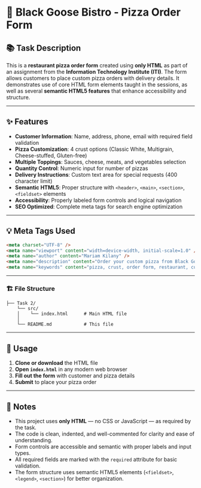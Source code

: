 # 🍕 Black Goose Bistro - Pizza Order Form

## 📚 Task Description
This is a **restaurant pizza order form** created using **only HTML** as part of an assignment from the **Information Technology Institute (ITI)**. The form allows customers to place custom pizza orders with delivery details. It demonstrates use of core HTML form elements taught in the sessions, as well as several **semantic HTML5 features** that enhance accessibility and structure.

---

## ✨ Features

- **Customer Information**: Name, address, phone, email with required field validation
- **Pizza Customization**: 4 crust options (Classic White, Multigrain, Cheese-stuffed, Gluten-free)
- **Multiple Toppings**: Sauces, cheese, meats, and vegetables selection
- **Quantity Control**: Numeric input for number of pizzas
- **Delivery Instructions**: Custom text area for special requests (400 character limit)
- **Semantic HTML5**: Proper structure with `<header>`, `<main>`, `<section>`, `<fieldset>` elements
- **Accessibility**: Properly labeled form controls and logical navigation
- **SEO Optimized**: Complete meta tags for search engine optimization

---

## 💡 Meta Tags Used

```html
<meta charset="UTF-8" />
<meta name="viewport" content="width=device-width, initial-scale=1.0" />
<meta name="author" content="Mariam Kilany" />
<meta name="description" content="Order your custom pizza from Black Goose Bistro. Choose crust and toppings with your own delivery instructions." />
<meta name="keywords" content="pizza, crust, order form, restaurant, custom pizza, Black Goose Bistro" />
```
---

### 🏗️ File Structure

```
├── Task 2/
    └── src/        
    │    └── index.html      # Main HTML file
    │
    └── README.md            # This file
```
---

## 🚀 Usage

1. **Clone or download** the HTML file
2. **Open `index.html`** in any modern web browser
3. **Fill out the form** with customer and pizza details
4. **Submit** to place your pizza order

---

## 📝 Notes

* This project uses **only HTML** — no CSS or JavaScript — as required by the task.
* The code is clean, indented, and well-commented for clarity and ease of understanding.
* Form controls are accessible and semantic with proper labels and input types.
* All required fields are marked with the `required` attribute for basic validation.
* The form structure uses semantic HTML5 elements (`<fieldset>`, `<legend>`, `<section>`) for better organization.

